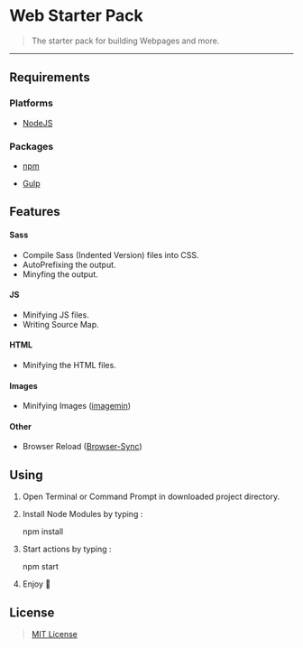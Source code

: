# Web Starter Pack

> The starter pack for building Webpages and more.

<hr>

## Requirements

### Platforms

* [NodeJS](https://nodejs.org/)

### Packages

* [npm](https://www.npmjs.com/)

* [Gulp](https://gulpjs.com/)

## Features 

#### Sass
* Compile Sass (Indented Version) files into CSS.
* AutoPrefixing the output.
* Minyfing the output.

#### JS
* Minifying JS files.
* Writing Source Map.

#### HTML
* Minifying the HTML files.

#### Images
* Minifying Images ([imagemin](https://www.npmjs.com/package/gulp-imagemin))

#### Other
* Browser Reload ([Browser-Sync](https://www.npmjs.com/package/browser-sync))

## Using

1. Open Terminal or Command Prompt in downloaded project directory.

2. Install Node Modules by typing : 

    npm install

3. Start actions by typing : 

    npm start

4. Enjoy :100:


## License 

> [MIT License](https://raw.githubusercontent.com/N-a-r-w-i-n/Web-Starter-Pack/master/LICENSE)